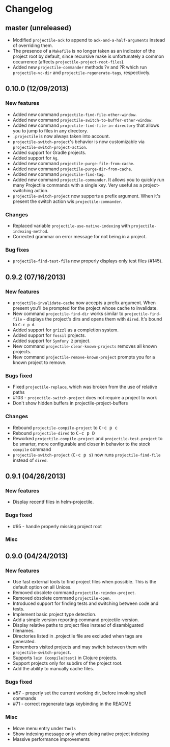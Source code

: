 # Changelog

## master (unreleased)

* Modified `projectile-ack` to append to `ack-and-a-half-arguments`
  instead of overriding them.
* The presence of a `Makefile` is no longer taken as an indicator
  of the project root by default, since recursive make is unfortunately
  a common occurrence (affects `projectile-project-root-files`).
* Added new `projectile-commander` methods ?v and ?R which run
  `projectile-vc-dir` and `projectile-regenerate-tags`, respectively.

## 0.10.0 (12/09/2013)

### New features

* Added new command `projectile-find-file-other-window`.
* Added new command `projectile-switch-to-buffer-other-window`.
* Added new command `projectile-find-file-in-directory` that allows
  you to jump to files in any directory.
* `.projectile` is now always taken into account.
* `projectile-switch-project`'s behavior is now customizable via
  `projectile-switch-project-action`.
* Added support for Gradle projects.
* Added support for `Ag`.
* Added new command `projectile-purge-file-from-cache`.
* Added new command `projectile-purge-dir-from-cache`.
* Added new command `projectile-find-tag`.
* Added new command `projectile-commander`. It allows you to quickly
  run many Projectile commands with a single key. Very useful as a
  project-switching action.
* `projectile-switch-project` now supports a prefix argument. When it's present
the switch action wis `projectile-commander`.

### Changes

* Replaced variable `projectile-use-native-indexing` with `projectile-indexing-method`.
* Corrected grammar on error message for not being in a project.

### Bug fixes

* `projectile-find-test-file` now properly displays only test files (#145).

## 0.9.2 (07/16/2013)

### New features

* `projectile-invalidate-cache` now accepts a prefix argument. When
  present you'll be prompted for the project whose cache to
  invalidate.
* New command `projectile-find-dir` works similar to
  `projectile-find-file` - displays the project's dirs and opens them
  with `dired`. It's bound to `C-c p d`.
* Added support for `grizzl` as a completion system.
* Added support for `fossil` projects.
* Added support for `Symfony 2` project.
* New command `projectile-clear-known-projects` removes all known projects.
* New command `projectile-remove-known-project` prompts you for a known project to remove.

### Bugs fixed

* Fixed `projectile-replace`, which was broken from the use of relative paths
* #103 - `projectile-switch-project` does not require a project to work
* Don't show hidden buffers in projectile-project-buffers

### Changes

* Rebound `projectile-compile-project` to <kbd>C-c p c</kbd>
* Rebound `projectile-dired` to <kbd>C-c p D</kbd>
* Reworked `projectile-compile-project` and `projectile-test-project`
  to be smarter, more configurable and closer in behavior to the stock
  `compile` command
* `projectile-switch-project` (<kbd>C-c p s</kbd>) now runs `projectile-find-file` instead of `dired`.

## 0.9.1 (04/26/2013)

### New features

* Display recentf files in helm-projectile.

### Bugs fixed

* #95 - handle properly missing project root

### Misc

## 0.9.0 (04/24/2013)

### New features

* Use fast external tools to find project files when possible. This is the default option on all Unices.
* Removed obsolete command `projectile-reindex-project`.
* Removed obsolete command `projectile-open`.
* Introduced support for finding tests and switching between code and tests.
* Implement basic project type detection.
* Add a simple version reporting command projectile-version.
* Display relative paths to project files instead of disambiguated filenames.
* Directories listed in .projectile file are excluded when tags are generated.
* Remembers visited projects and may switch between them with `projectile-switch-project`.
* Supports `lein {compile|test}` in Clojure projects.
* Support projects only for subdirs of the project root.
* Add the ability to manually cache files.

### Bugs fixed

* #57 - properly set the current working dir, before invoking shell commands
* #71 - correct regenerate tags keybinding in the README

### Misc

* Move menu entry under `Tools`
* Show indexing message only when doing native project indexing
* Massive performance improvements

